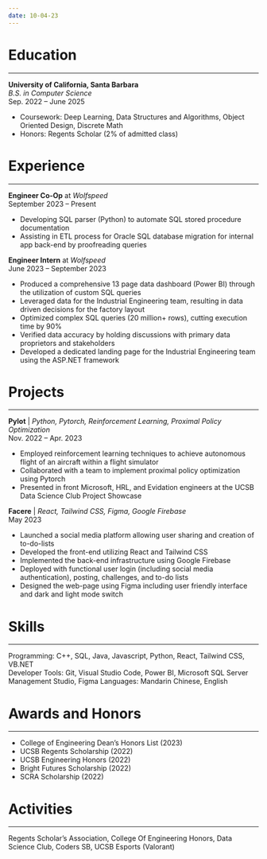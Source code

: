 ```yaml
---
date: 10-04-23
---
```

# Education
---

**University of California, Santa Barbara** \
*B.S. in Computer Science* \
Sep. 2022 – June 2025 

- Coursework: Deep Learning, Data Structures and Algorithms, Object Oriented Design, Discrete Math
- Honors: Regents Scholar (2% of admitted class)

# Experience
---
    
**Engineer Co-Op** at *Wolfspeed*  \
September 2023 – Present

- Developing SQL parser (Python) to automate SQL stored procedure documentation
- Assisting in ETL process for Oracle SQL database migration for internal app back-end by proofreading queries

**Engineer Intern** at *Wolfspeed* \
June 2023 – September 2023

- Produced a comprehensive 13 page data dashboard (Power BI) through the utilization of custom SQL queries    
- Leveraged data for the Industrial Engineering team, resulting in data driven decisions for the factory layout
- Optimized complex SQL queries (20 million+ rows), cutting execution time by 90%
- Verified data accuracy by holding discussions with primary data proprietors and stakeholders
- Developed a dedicated landing page for the Industrial Engineering team using the ASP.NET framework
# Projects
---

**Pylot** | *Python, Pytorch, Reinforcement Learning, Proximal Policy Optimization* \
Nov. 2022 – Apr. 2023

- Employed reinforcement learning techniques to achieve autonomous flight of an aircraft within a flight simulator
- Collaborated with a team to implement proximal policy optimization using Pytorch
- Presented in front Microsoft, HRL, and Evidation engineers at the UCSB Data Science Club Project Showcase

**Facere** | *React, Tailwind CSS, Figma, Google Firebase* \
May 2023    

- Launched a social media platform allowing user sharing and creation of to-do-lists  
- Developed the front-end utilizing React and Tailwind CSS
- Implemented the back-end infrastructure using Google Firebase
- Deployed with functional user login (including social media authentication), posting, challenges, and to-do lists
- Designed the web-page using Figma including user friendly interface and dark and light mode switch
# Skills
--- 

Programming: C++, SQL, Java, Javascript, Python, React, Tailwind CSS, VB.NET  
Developer Tools: Git, Visual Studio Code, Power BI, Microsoft SQL Server Management Studio, Figma Languages: Mandarin Chinese, English

# Awards and Honors
--- 

- College of Engineering Dean’s Honors List (2023)
- UCSB Regents Scholarship (2022)
- UCSB Engineering Honors (2022)
- Bright Futures Scholarship (2022)
- SCRA Scholarship (2022)
# Activities
---

Regents Scholar’s Association, College Of Engineering Honors, Data Science Club, Coders SB, UCSB Esports (Valorant)